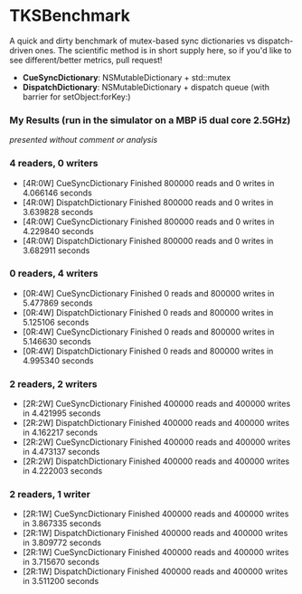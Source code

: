 TKSBenchmark
============

A quick and dirty benchmark of mutex-based sync dictionaries vs dispatch-driven ones. 
The scientific method is in short supply here, so if you'd like to see different/better metrics, pull request!

* **CueSyncDictionary**: NSMutableDictionary + std::mutex
* **DispatchDictionary**: NSMutableDictionary + dispatch queue (with barrier for setObject:forKey:)

### My Results (run in the simulator on a MBP i5 dual core 2.5GHz)
_presented without comment or analysis_

### 4 readers, 0 writers
* [4R:0W] CueSyncDictionary Finished 800000 reads and 0 writes in 4.066146 seconds
* [4R:0W] DispatchDictionary Finished 800000 reads and 0 writes in 3.639828 seconds
* [4R:0W] CueSyncDictionary Finished 800000 reads and 0 writes in 4.229840 seconds
* [4R:0W] DispatchDictionary Finished 800000 reads and 0 writes in 3.682911 seconds

### 0 readers, 4 writers
* [0R:4W] CueSyncDictionary Finished 0 reads and 800000 writes in 5.477869 seconds
* [0R:4W] DispatchDictionary Finished 0 reads and 800000 writes in 5.125106 seconds
* [0R:4W] CueSyncDictionary Finished 0 reads and 800000 writes in 5.146630 seconds
* [0R:4W] DispatchDictionary Finished 0 reads and 800000 writes in 4.995340 seconds

### 2 readers, 2 writers
* [2R:2W] CueSyncDictionary Finished 400000 reads and 400000 writes in 4.421995 seconds
* [2R:2W] DispatchDictionary Finished 400000 reads and 400000 writes in 4.162217 seconds
* [2R:2W] CueSyncDictionary Finished 400000 reads and 400000 writes in 4.473137 seconds
* [2R:2W] DispatchDictionary Finished 400000 reads and 400000 writes in 4.222003 seconds

### 2 readers, 1 writer
* [2R:1W] CueSyncDictionary Finished 400000 reads and 400000 writes in 3.867335 seconds
* [2R:1W] DispatchDictionary Finished 400000 reads and 400000 writes in 3.809772 seconds
* [2R:1W] CueSyncDictionary Finished 400000 reads and 400000 writes in 3.715670 seconds
* [2R:1W] DispatchDictionary Finished 400000 reads and 400000 writes in 3.511200 seconds
